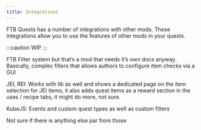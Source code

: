 ```yaml
---
title: Integrations
---
```


FTB Quests has a number of integrations with other mods. These integrations allow you to use the features of other mods in your quests.

:::caution
WIP
:::

FTB Filter system but that’s a mod that needs it’s own docs anyway. Basically, complex filters that allows authors to configure item checks via a GUI

JEI, REI: Works with lib as well and shows a dedicated page on the item selection for JEI items, it also adds quest items as a reward section in the uses / recipe tabs, it might do more, not sure.

KubeJS: Events and custom quest types as well as custom filters

Not sure if there is anything else par from those
